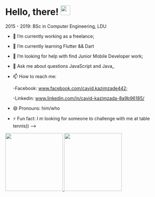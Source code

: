 # Hello, there! <img src="https://raw.githubusercontent.com/MartinHeinz/MartinHeinz/master/wave.gif" width="30px">


2015 - 2019: BSc in Computer Engineering, LDU


- 🔭 I’m currently working as a freelance;
- 🌱 I’m currently learning Flutter && Dart
- 🤔 I’m looking for help with find Junior Mobile Developer work;
- 💬 Ask me about questions JavaScript and Java_
- 📫 How to reach me:
 
   -Facebook: www.facebook.com/cavid.kazimzade442;
   
   -Linkedin: www.linkedin.com/in/cavid-kazimzada-8a9b96185/

- 😄 Pronouns: him/who
- ⚡ Fun fact: I m looking for someone to challenge with me at table tennis))
-->

<a href="https://github.com/cavidk">
  <img height="180em" src="https://github-readme-stats.vercel.app/api?username=cavidk&show_icons=true&theme=buefy"/>
</a>

<a href = "https://github.com/cavidk">
   <img height = "180em" src = https://github-readme-stats.vercel.app/api/top-langs/?username=cavidk&layout=compact)/>
</a>

